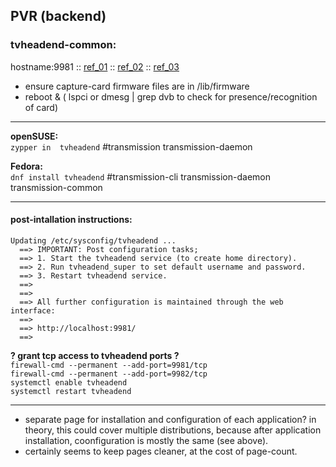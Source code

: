 ## PVR (backend)

### tvheadend-common:

hostname:9981 :: [ref_01](https://www.linuxserver.io/2017/02/19/how-to-set-up-tvheadend-with-your-dvb-t2-receiver/) :: [ref_02](http://www.wetekforums.com/v/index.php?p=/discussion/27451/tutorial-how-to-install-tvheadend-and-scan-atsc-north-america-channels) :: [ref_03](https://forum.kodi.tv/showthread.php?tid=270385)

-   ensure capture-card firmware files are in /lib/firmware  
-   reboot & ( lspci or dmesg | grep dvb to check for presence/recognition of card)  
----------------
**openSUSE:**  
`zypper in  tvheadend` #transmission transmission-daemon  

**Fedora:**  
`dnf install tvheadend` #transmission-cli transmission-daemon transmission-common

---------
  
#### post-intallation instructions:  
```
Updating /etc/sysconfig/tvheadend ...
  ==> IMPORTANT: Post configuration tasks;
  ==> 1. Start the tvheadend service (to create home directory).
  ==> 2. Run tvheadend_super to set default username and password.
  ==> 3. Restart tvheadend service.
  ==>
  ==>
  ==> All further configuration is maintained through the web interface:
  ==>
  ==> http://localhost:9981/
  ==>
```
**? grant tcp access to tvheadend ports ?**  
`firewall-cmd --permanent --add-port=9981/tcp`  
`firewall-cmd --permanent --add-port=9982/tcp`  
`systemctl enable tvheadend`  
`systemctl restart tvheadend`  

---------
- separate page for installation and configuration of each application? in theory, this could cover multiple distributions, because after application installation, coonfiguration is mostly the same (see above).  
- certainly seems to keep pages cleaner, at the cost of page-count.  
